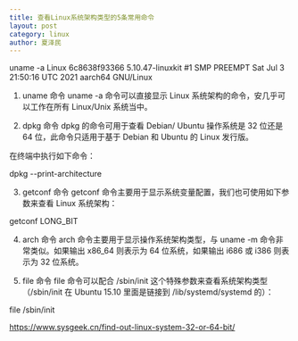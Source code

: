 ```yaml
---
title: 查看Linux系统架构类型的5条常用命令
layout: post
category: linux
author: 夏泽民
---
```

uname -a
Linux 6c8638f93366 5.10.47-linuxkit #1 SMP PREEMPT Sat Jul 3 21:50:16 UTC 2021 aarch64 GNU/Linux

1. uname 命令
uname -a 命令可以直接显示 Linux 系统架构的命令，安几乎可以工作在所有 Linux/Unix 系统当中。

2. dpkg 命令
dpkg 的命令可用于查看 Debian/ Ubuntu 操作系统是 32 位还是 64 位，此命令只适用于基于 Debian 和 Ubuntu 的 Linux 发行版。

在终端中执行如下命令：

dpkg --print-architecture

3. getconf 命令
getconf 命令主要用于显示系统变量配置，我们也可使用如下参数来查看 Linux 系统架构：

getconf LONG_BIT


4. arch 命令
arch 命令主要用于显示操作系统架构类型，与 uname -m 命令非常类似。如果输出 x86_64 则表示为 64 位系统，如果输出 i686 或 i386 则表示为 32 位系统。

5. file 命令
file 命令可以配合 /sbin/init 这个特殊参数来查看系统架构类型（/sbin/init 在 Ubuntu 15.10 里面是链接到 /lib/systemd/systemd 的）：

file /sbin/init
<!-- more -->
https://www.sysgeek.cn/find-out-linux-system-32-or-64-bit/

